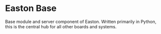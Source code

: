 # Easton Base
Base module and server component of Easton. Written primarily in Python, this is the central hub for all other boards and systems.
